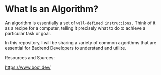 # What Is an Algorithm?
An algorithm is essentially a set of `well-defined instructions.` Think of it as a recipe for a computer, telling it precisely what to do to achieve a particular task or goal.

In this repository, I will be sharing a variety of common algorithms that are essential for Backend Developers to understand and utilize.

Resources and Sources:

https://www.boot.dev/
